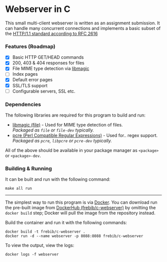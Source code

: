 # Webserver in C

This small multi-client webserver is written as an assignment submission.
It can handle many concurrent connections and implements a basic subset of the [HTTP/1.1 standard according to RFC 2616](https://www.ietf.org/rfc/rfc2616.txt)

### Features (Roadmap)
* [x] Basic HTTP GET/HEAD commands
* [x] 200, 403 & 404 responses for files
* [x] File MIME type detection via [libmagic](https://github.com/file/file)
* [ ] Index pages
* [x] Default error pages
* [x] SSL/TLS support
* [ ] Configurable servers, SSL etc.

### Dependencies
The following libraries are required for this program to build and run:

 * [libmagic (file)](https://github.com/file/file) - Used for MIME type detection of files.  
    _Packaged as `file` or `file-dev` typically._
 * [pcre (Perl Compatible Regular Expressions)](http://www.pcre.org/) - Used for.. regex support.  
    _Packaged as `pcre`, `libpcre` or `pcre-dev` typically._

All of the above should be available in your package manager as `<package>` or `<package>-dev`.


### Building & Running
It can be built and run with the following command:

```
make all run
```

---

The simplest way to run this program is via [Docker](https://www.docker.com/). You can download run the pre-built image from [DockerHub (frebib/c-webserver)](https://hub.docker.com/r/frebib/c-webserver/) by omitting the `docker build` step; Docker will pull the image from the repository instead.  

Build the container and run it with the following commands:

```
docker build -t frebib/c-webserver .
docker run -d --name webserver -p 8088:8088 frebib/c-webserver
```

To view the output, view the logs:
```
docker logs -f webserver
```
